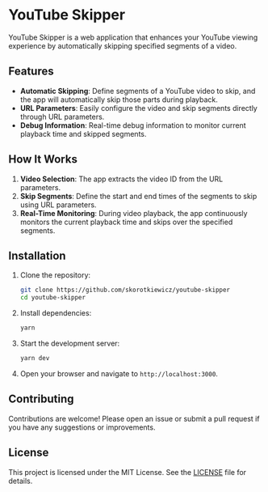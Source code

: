 # YouTube Skipper

YouTube Skipper is a web application that enhances your YouTube viewing experience by automatically skipping specified segments of a video.

## Features

- **Automatic Skipping**: Define segments of a YouTube video to skip, and the app will automatically skip those parts during playback.
- **URL Parameters**: Easily configure the video and skip segments directly through URL parameters.
- **Debug Information**: Real-time debug information to monitor current playback time and skipped segments.

## How It Works

1. **Video Selection**: The app extracts the video ID from the URL parameters.
2. **Skip Segments**: Define the start and end times of the segments to skip using URL parameters.
3. **Real-Time Monitoring**: During video playback, the app continuously monitors the current playback time and skips over the specified segments.

## Installation

1. Clone the repository:

   ```sh
   git clone https://github.com/skorotkiewicz/youtube-skipper
   cd youtube-skipper
   ```

2. Install dependencies:

   ```sh
   yarn
   ```

3. Start the development server:

   ```sh
   yarn dev
   ```

4. Open your browser and navigate to `http://localhost:3000`.

## Contributing

Contributions are welcome! Please open an issue or submit a pull request if you have any suggestions or improvements.

## License

This project is licensed under the MIT License. See the [LICENSE](LICENSE) file for details.
